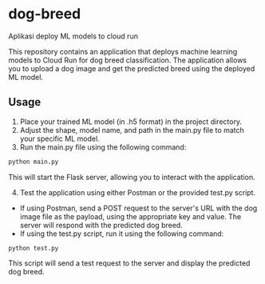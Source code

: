 # dog-breed

Aplikasi deploy ML models to cloud run

This repository contains an application that deploys machine learning models to Cloud Run for dog breed classification. The application allows you to upload a dog image and get the predicted breed using the deployed ML model.

## Usage

1. Place your trained ML model (in .h5 format) in the project directory.
2. Adjust the shape, model name, and path in the main.py file to match your specific ML model.
3. Run the main.py file using the following command:

```bash
python main.py
```

This will start the Flask server, allowing you to interact with the application.

4. Test the application using either Postman or the provided test.py script.

- If using Postman, send a POST request to the server's URL with the dog image file as the payload, using the appropriate key and value. The server will respond with the predicted dog breed.
- If using the test.py script, run it using the following command:

```
python test.py
```

This script will send a test request to the server and display the predicted dog breed.
